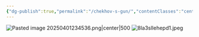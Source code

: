 ```yaml
---
{"dg-publish":true,"permalink":"/chekhov-s-gun/","contentClasses":"center-headings red-truth red-links blue-truth","created":"2025-03-17T16:22:03.335+01:00","updated":"2025-04-05T11:23:35.566+02:00"}
---
```


![Pasted image 20250401234536.png|center|500](/img/user/Attachments/Pasted%20image%2020250401234536.png)
![8la3sllehepd1.jpeg](/img/user/Attachments/8la3sllehepd1.jpeg)